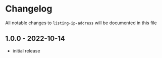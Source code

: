 # Changelog

All notable changes to `listing-ip-address` will be documented in this file

## 1.0.0 - 2022-10-14

- initial release
